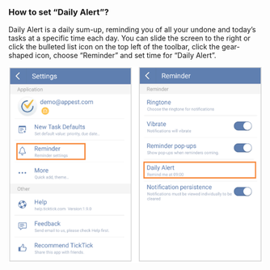 ### How to set “Daily Alert”?
Daily Alert is a daily sum-up, reminding you of all your undone and today’s tasks at a specific time each day. You can slide the screen to the right or click the bulleted list icon on the top left of the toolbar, click the gear-shaped icon, choose “Reminder” and set time for “Daily Alert”.

![](../images/image2.5.8W2.png)
